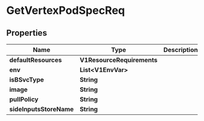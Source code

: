 

# GetVertexPodSpecReq


## Properties

Name | Type | Description | Notes
------------ | ------------- | ------------- | -------------
**defaultResources** | **V1ResourceRequirements** |  | 
**env** | **List&lt;V1EnvVar&gt;** |  | 
**isBSvcType** | **String** |  | 
**image** | **String** |  | 
**pullPolicy** | **String** |  | 
**sideInputsStoreName** | **String** |  | 



